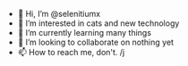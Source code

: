 - 👋 Hi, I’m @selenitiumx
- 👀 I’m interested in cats and new technology
- 🌱 I’m currently learning many things
- 💞️ I’m looking to collaborate on nothing yet
- 📫 How to reach me, don't. /j

<!---
selenitiumx/selenitiumx is a ✨ special ✨ repository because its `README.md` (this file) appears on your GitHub profile.
You can click the Preview link to take a look at your changes.
--->
